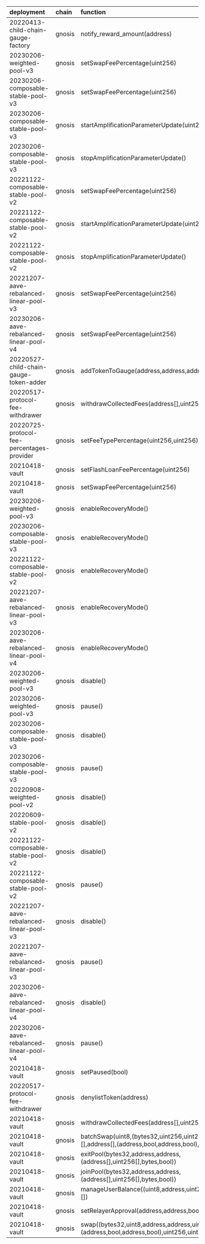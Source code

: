 | deployment                                 | chain   | function                                                                                                          | role                                                               | target                         | target_address                             |
|:-------------------------------------------|:--------|:------------------------------------------------------------------------------------------------------------------|:-------------------------------------------------------------------|:-------------------------------|:-------------------------------------------|
| 20220413-child-chain-gauge-factory         | gnosis  | notify_reward_amount(address)                                                                                     | 0xf139842955587e7816c90b6d72792f2b7e6014d560464517094450df28164bc8 | blabs_ops                      | 0x0000000000000000000000000000000000000000 |
| 20230206-weighted-pool-v3                  | gnosis  | setSwapFeePercentage(uint256)                                                                                     | 0xec5cf9ce37bce68429403f673d6dfd0a89d33d4af5960016f9a1bbd07c71be88 | lm                             | 0x14969B55a675d13a1700F71A37511bc22D90155a |
| 20230206-composable-stable-pool-v3         | gnosis  | setSwapFeePercentage(uint256)                                                                                     | 0x49832d9b75ad868dbf821cf6ee67ab240ff87c62516d7ce788883fdb8845b215 | lm                             | 0x14969B55a675d13a1700F71A37511bc22D90155a |
| 20230206-composable-stable-pool-v3         | gnosis  | startAmplificationParameterUpdate(uint256,uint256)                                                                | 0x8b804839ef6ccdd1c81145961370ad18658e0bf277e9541fcac3915a5608b94d | lm                             | 0x14969B55a675d13a1700F71A37511bc22D90155a |
| 20230206-composable-stable-pool-v3         | gnosis  | stopAmplificationParameterUpdate()                                                                                | 0xe0b032f405d9019d046250109c96eb24cf9ff8ed4694d761a65f6153000193c3 | lm                             | 0x14969B55a675d13a1700F71A37511bc22D90155a |
| 20221122-composable-stable-pool-v2         | gnosis  | setSwapFeePercentage(uint256)                                                                                     | 0x60b21b2ae5a82434b74afd79abbbafb941197b06237922de3a54d36aaa9c4ea2 | lm                             | 0x14969B55a675d13a1700F71A37511bc22D90155a |
| 20221122-composable-stable-pool-v2         | gnosis  | startAmplificationParameterUpdate(uint256,uint256)                                                                | 0xd82b3ab66c70adebd687f4d69dae8b0abd33cacede07deb0c948dc2383f4aeb7 | lm                             | 0x14969B55a675d13a1700F71A37511bc22D90155a |
| 20221122-composable-stable-pool-v2         | gnosis  | stopAmplificationParameterUpdate()                                                                                | 0x8ab1e42805feb8214d075b216e36ee38c5f3064d5c2ada1d99aa9f63367a029d | lm                             | 0x14969B55a675d13a1700F71A37511bc22D90155a |
| 20221207-aave-rebalanced-linear-pool-v3    | gnosis  | setSwapFeePercentage(uint256)                                                                                     | 0x528c3020f2bd77511812b0aacb3cb91170124524cfdf0d4941db79d4ebf6ff72 | lm                             | 0x14969B55a675d13a1700F71A37511bc22D90155a |
| 20230206-aave-rebalanced-linear-pool-v4    | gnosis  | setSwapFeePercentage(uint256)                                                                                     | 0x2ae3adc781b5bd1b6741f6a0d64c69c177a309fa771c818a298f437b11e338a9 | lm                             | 0x14969B55a675d13a1700F71A37511bc22D90155a |
| 20220527-child-chain-gauge-token-adder     | gnosis  | addTokenToGauge(address,address,address)                                                                          | 0x1ff8dca7a9af725b8fde69703b657ae58c04e9a7153ef1025379deb0dda4f926 | lm                             | 0x14969B55a675d13a1700F71A37511bc22D90155a |
| 20220517-protocol-fee-withdrawer           | gnosis  | withdrawCollectedFees(address[],uint256[],address)                                                                | 0xf6c9a5b5acca77f76aed5abd6f810c52c3ff5f4a8a40ee9e1bc09f85795e73da | lm                             | 0x14969B55a675d13a1700F71A37511bc22D90155a |
| 20220725-protocol-fee-percentages-provider | gnosis  | setFeeTypePercentage(uint256,uint256)                                                                             | 0x77b2549a67e235e7bd37726ed4ebd404701323182a0028ea067bb8337e6e15a3 | dao                            | 0x2a5AEcE0bb9EfFD7608213AE1745873385515c18 |
| 20210418-vault                             | gnosis  | setFlashLoanFeePercentage(uint256)                                                                                | 0xbe2a180d5cc5d803a8eec4cea569989fc1c593d7eeadd1f262f360a68b0e842e | ProtocolFeePercentagesProvider | 0x41B953164995c11C81DA73D212ED8Af25741b7Ac |
| 20210418-vault                             | gnosis  | setSwapFeePercentage(uint256)                                                                                     | 0xb28b769768735d011b267f781c3be90bce51d5059ba015bc7a28b3e882fb2083 | ProtocolFeePercentagesProvider | 0x41B953164995c11C81DA73D212ED8Af25741b7Ac |
| 20230206-weighted-pool-v3                  | gnosis  | enableRecoveryMode()                                                                                              | 0x2e31b466b15801536da90012c6e9916b3e0587c2d0b7c63328971c531b6ccf87 | PoolRecoveryHelper             | 0xc3ccacE87f6d3A81724075ADcb5ddd85a8A1bB68 |
| 20230206-composable-stable-pool-v3         | gnosis  | enableRecoveryMode()                                                                                              | 0xd6f4df0a512a29fa4cf2fcfbe4a0b5ea1266a4bbb1ab6fb5761205dbb038441f | PoolRecoveryHelper             | 0xc3ccacE87f6d3A81724075ADcb5ddd85a8A1bB68 |
| 20221122-composable-stable-pool-v2         | gnosis  | enableRecoveryMode()                                                                                              | 0x793ca26aa62caae6b2fb946bce982e9d0448354abd818cabb58abd0d04a3ef03 | PoolRecoveryHelper             | 0xc3ccacE87f6d3A81724075ADcb5ddd85a8A1bB68 |
| 20221207-aave-rebalanced-linear-pool-v3    | gnosis  | enableRecoveryMode()                                                                                              | 0x2b9e0eea2297118ae92c9c5b6b9ca813c821186c7eb196bd9893a4113354ec4e | PoolRecoveryHelper             | 0xc3ccacE87f6d3A81724075ADcb5ddd85a8A1bB68 |
| 20230206-aave-rebalanced-linear-pool-v4    | gnosis  | enableRecoveryMode()                                                                                              | 0x55183eaafc9e607c22ca713ce26b115fe0e7e47216af41fcec2f0fff0d6f622a | PoolRecoveryHelper             | 0xc3ccacE87f6d3A81724075ADcb5ddd85a8A1bB68 |
| 20230206-weighted-pool-v3                  | gnosis  | disable()                                                                                                         | 0xbe826ebecfd64701333db6557b090b44c6155461ce9aaf6efce57ad8dc12bd2e | emergency                      | 0xd6110A7756080a4e3BCF4e7EBBCA8E8aDFBC9962 |
| 20230206-weighted-pool-v3                  | gnosis  | pause()                                                                                                           | 0xbfd04f562f5ffcabe925c3bca0e8c47adfc4018a6ddeea8baaeccc502815f86d | emergency                      | 0xd6110A7756080a4e3BCF4e7EBBCA8E8aDFBC9962 |
| 20230206-composable-stable-pool-v3         | gnosis  | disable()                                                                                                         | 0x9f637c196de3124bc0febbb78f206994fdb68c3f8fe8070b42230a76e14ece0b | emergency                      | 0xd6110A7756080a4e3BCF4e7EBBCA8E8aDFBC9962 |
| 20230206-composable-stable-pool-v3         | gnosis  | pause()                                                                                                           | 0xf5a74fe74a42c6fe47ddc84feffff02db467d464946b66b317ef6ceeb66bda38 | emergency                      | 0xd6110A7756080a4e3BCF4e7EBBCA8E8aDFBC9962 |
| 20220908-weighted-pool-v2                  | gnosis  | disable()                                                                                                         | 0x0a7c328c61ac04bc0e79818b5fa98658f18c222d04e7433de4d87fcbfa15e08e | emergency                      | 0xd6110A7756080a4e3BCF4e7EBBCA8E8aDFBC9962 |
| 20220609-stable-pool-v2                    | gnosis  | disable()                                                                                                         | 0x06efe7e891755c060de5033e398e2d4d9f1bc713591717209ef84b7e021bd154 | emergency                      | 0xd6110A7756080a4e3BCF4e7EBBCA8E8aDFBC9962 |
| 20221122-composable-stable-pool-v2         | gnosis  | disable()                                                                                                         | 0xa676b10c0a312087e255fee5692d8b31aec2a0839a91e715a43860c3e62437e3 | emergency                      | 0xd6110A7756080a4e3BCF4e7EBBCA8E8aDFBC9962 |
| 20221122-composable-stable-pool-v2         | gnosis  | pause()                                                                                                           | 0x21e53d020b912764bb3a437d64ccad86ad4b36334ab4933c92b4f7e20ec74c34 | emergency                      | 0xd6110A7756080a4e3BCF4e7EBBCA8E8aDFBC9962 |
| 20221207-aave-rebalanced-linear-pool-v3    | gnosis  | disable()                                                                                                         | 0x12068567376f5214f735cd6e477a885e135c8964f6771112086ce1fda7cc475d | emergency                      | 0xd6110A7756080a4e3BCF4e7EBBCA8E8aDFBC9962 |
| 20221207-aave-rebalanced-linear-pool-v3    | gnosis  | pause()                                                                                                           | 0xd919e97356fc5c0cb30e2fdb110ca94a297b955b06db82ee8d9d603c7f9d1989 | emergency                      | 0xd6110A7756080a4e3BCF4e7EBBCA8E8aDFBC9962 |
| 20230206-aave-rebalanced-linear-pool-v4    | gnosis  | disable()                                                                                                         | 0xf27a3cfffd6082308886cb5ef66425202d4b3180e84c6852d7d8109b4228a5ec | emergency                      | 0xd6110A7756080a4e3BCF4e7EBBCA8E8aDFBC9962 |
| 20230206-aave-rebalanced-linear-pool-v4    | gnosis  | pause()                                                                                                           | 0x9fca6ce6b2733f09e22be866cbbfc8b9b4b6822e7ff1e1c9b5c10895e2bbb6b0 | emergency                      | 0xd6110A7756080a4e3BCF4e7EBBCA8E8aDFBC9962 |
| 20210418-vault                             | gnosis  | setPaused(bool)                                                                                                   | 0xb5593fe09464f360ecf835d5b9319ce69900ae1b29d13844b73c250b1f5f92fb | emergency                      | 0xd6110A7756080a4e3BCF4e7EBBCA8E8aDFBC9962 |
| 20220517-protocol-fee-withdrawer           | gnosis  | denylistToken(address)                                                                                            | 0x6843b94f991c5dbdf5c0bd1ce79ce0de10b8e72ed8b70dbe019e3eda4079802a | emergency                      | 0xd6110A7756080a4e3BCF4e7EBBCA8E8aDFBC9962 |
| 20210418-vault                             | gnosis  | withdrawCollectedFees(address[],uint256[],address)                                                                | 0xb2b6e48fa160a7c887d9d7a68b6a9bb9d47d4953d33e07f3a39e175d75e97796 | ProtocolFeesWithdrawer         | 0xdAE7e32ADc5d490a43cCba1f0c736033F2b4eFca |
| 20210418-vault                             | gnosis  | batchSwap(uint8,(bytes32,uint256,uint256,uint256,bytes)[],address[],(address,bool,address,bool),int256[],uint256) | 0x1282ab709b2b70070f829c46bc36f76b32ad4989fecb2fcb09a1b3ce00bbfc30 | BalancerRelayer                | 0xeF606F58A4FD0fCcb066c6203d0994694d3eB2D3 |
| 20210418-vault                             | gnosis  | exitPool(bytes32,address,address,(address[],uint256[],bytes,bool))                                                | 0xc149e88b59429ded7f601ab52ecd62331cac006ae07c16543439ed138dcb8d34 | BalancerRelayer                | 0xeF606F58A4FD0fCcb066c6203d0994694d3eB2D3 |
| 20210418-vault                             | gnosis  | joinPool(bytes32,address,address,(address[],uint256[],bytes,bool))                                                | 0x78ad1b68d148c070372f8643c4648efbb63c6a8a338f3c24714868e791367653 | BalancerRelayer                | 0xeF606F58A4FD0fCcb066c6203d0994694d3eB2D3 |
| 20210418-vault                             | gnosis  | manageUserBalance((uint8,address,uint256,address,address)[])                                                      | 0xeba777d811cd36c06d540d7ff2ed18ed042fd67bbf7c9afcf88c818c7ee6b498 | BalancerRelayer                | 0xeF606F58A4FD0fCcb066c6203d0994694d3eB2D3 |
| 20210418-vault                             | gnosis  | setRelayerApproval(address,address,bool)                                                                          | 0x0014a06d322ff07fcc02b12f93eb77bb76e28cdee4fc0670b9dec98d24bbfec8 | BalancerRelayer                | 0xeF606F58A4FD0fCcb066c6203d0994694d3eB2D3 |
| 20210418-vault                             | gnosis  | swap((bytes32,uint8,address,address,uint256,bytes),(address,bool,address,bool),uint256,uint256)                   | 0x7b8a1d293670124924a0f532213753b89db10bde737249d4540e9a03657d1aff | BalancerRelayer                | 0xeF606F58A4FD0fCcb066c6203d0994694d3eB2D3 |